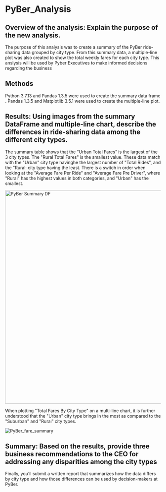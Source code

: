 # PyBer_Analysis

## Overview of the analysis: Explain the purpose of the new analysis.

The purpose of this analysis was to create a summary of the PyBer ride-sharing data grouped by city type. From this summary data, a multiple-line 
plot was also created to show the total weekly fares for each city type. This anslysis will be used by Pyber Executives to make informed decisions
regarding the business 

## Methods

Python 3.7.13 and Pandas 1.3.5 were used to create the summary data frame .
Pandas 1.3.5 and Matplotlib 3.5.1 were used to create the multiple-line plot.

## Results: Using images from the summary DataFrame and multiple-line chart, describe the differences in ride-sharing data among the different city types.

The summary table shows that the "Urban Total Fares" is the largest of the 3 city types. The "Rural Total Fares" is the smallest value. These data match with the "Urban" city type havinghe the largest number of "Total Rides", and the "Rural: city type having the least. There is a switch in order when looking at the "Average Fare Per Ride" and "Average Fare Pre Driver", where "Rural" has the highest values in both categories, and "Urban" has the smallest.

<img width="688" alt="PyBer Summary DF" src="https://user-images.githubusercontent.com/106849689/179324046-9af94bb3-7574-4fa2-bac1-8e091f8f0faa.png">


When plotting "Total Fares By City Type" on a multi-line chart, it is further understood that the "Urban" city type brings in the most as compared to the "Suburban" and "Rural" city types.

![PyBer_fare_summary](https://user-images.githubusercontent.com/106849689/179324051-3d26ac91-d346-41b6-9707-7a5a1b3f5a2e.png)

## Summary: Based on the results, provide three business recommendations to the CEO for addressing any disparities among the city types
Finally, you’ll submit a written report that summarizes how the data differs by city type and how those differences can be used by decision-makers at PyBer.
